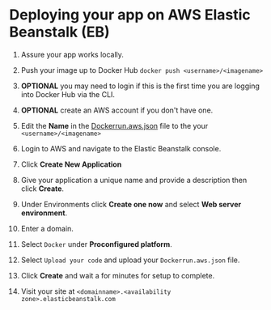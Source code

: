 # Deploying your app on AWS Elastic Beanstalk (EB)

1. Assure your app works locally.

2. Push your image up to Docker Hub `docker push <username>/<imagename>`

3. **OPTIONAL** you may need to login if this is the first time you are logging into Docker Hub via the CLI.

4. **OPTIONAL** create an AWS account if you don't have one.

5. Edit the **Name** in the [Dockerrun.aws.json](Dockerrun.aws.json) file to the your `<username>/<imagename>`

6. Login to AWS and navigate to the Elastic Beanstalk console.

7. Click **Create New Application**

8. Give your application a unique name and provide a description then click **Create**.

9. Under Environments click **Create one now** and select **Web server environment**.

10. Enter a domain.

11. Select `Docker` under **Proconfigured platform**.

12. Select `Upload your code` and upload your `Dockerrun.aws.json` file.

13. Click **Create** and wait a for minutes for setup to complete.

14. Visit your site at `<domainname>.<availability zone>.elasticbeanstalk.com`